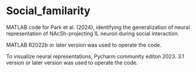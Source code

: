 # Social_familarity

MATLAB code for Park et al. (2024), identifying the generalization of neural representation of NAcSh-projecting IL neuron during social interaction. 

MATLAB R2022b or later version was used to operate the code. 

To visualize neural representations, Pycharm community editon 2023. 3.1 version or later version was used to operate the code. 
